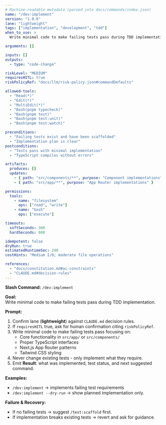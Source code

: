 ```yaml
---
# Machine-readable metadata (parsed into docs/commands/index.json)
name: "/dev:implement"
version: "1.0.0"
lane: "lightweight"
tags: ["implementation", "development", "tdd"]
when_to_use: >
  Write minimal code to make failing tests pass during TDD implementation.

arguments: []

inputs: []
outputs:
  - type: "code-change"

riskLevel: "MEDIUM"
requiresHITL: true
riskPolicyRef: "docs/llm/risk-policy.json#commandDefaults"

allowed-tools:
  - "Read(*)"
  - "Edit(*)"
  - "MultiEdit(*)"
  - "Bash(pnpm typecheck)"
  - "Bash(pnpm test)"
  - "Bash(pnpm test:unit)"
  - "Bash(pnpm test:watch)"

preconditions:
  - "Failing tests exist and have been scaffolded"
  - "Implementation plan is clear"
postconditions:
  - "Tests pass with minimal implementation"
  - "TypeScript compiles without errors"

artifacts:
  produces: []
  updates:
    - { path: "src/components/**", purpose: "Component implementations" }
    - { path: "src/app/**", purpose: "App Router implementations" }

permissions:
  tools:
    - name: "filesystem"
      ops: ["read", "write"]
    - name: "bash"
      ops: ["execute"]

timeouts:
  softSeconds: 300
  hardSeconds: 600

idempotent: false
dryRun: true
estimatedRuntimeSec: 240
costHints: "Medium I/O; moderate file operations"

references:
  - "docs/constitution.md#ai-constraints"
  - "CLAUDE.md#decision-rules"
---
```


**Slash Command:** `/dev:implement`

**Goal:**  
Write minimal code to make failing tests pass during TDD implementation.

**Prompt:**  
1) Confirm lane (**lightweight**) against `CLAUDE.md` decision rules.  
2) If `requiresHITL` true, ask for human confirmation citing `riskPolicyRef`.  
3) Write minimal code to make failing tests pass focusing on:
   - Core functionality in `src/app/` or `src/components/`
   - Proper TypeScript interfaces
   - Next.js App Router patterns
   - Tailwind CSS styling
4) Never change existing tests - only implement what they require.
5) Emit **Result**: what was implemented, test status, and next suggested command.

**Examples:**  
- `/dev:implement` → implements failing test requirements
- `/dev:implement --dry-run` → show planned implementation only.

**Failure & Recovery:**  
- If no failing tests → suggest `/test:scaffold` first.
- If implementation breaks existing tests → revert and ask for guidance.
